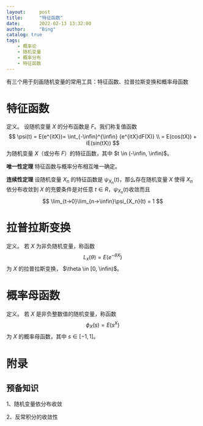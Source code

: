 ```yaml
---
layout:     post
title:      "特征函数"
date:       2022-02-13 13:32:00
author:     "Bing"
catalog: true
tags:
    - 概率论
    - 随机变量
    - 概率分布
    - 特征函数
---
```

有三个用于刻画随机变量的常用工具：特征函数、拉普拉斯变换和概率母函数

# 特征函数
定义。
设随机变量 $X$ 的分布函数是 $F$。我们称复值函数
$$
    \psi(t) = E(e^{itX})= \int_{-\infin}^{\infin} {e^{itX}dF(X)} \\
    = E(cos(tX)) + iE(sin(tX))
$$
为随机变量 $X$（或分布 $F$）的特征函数，其中 $t \in (-\infin, \infin)$。

**唯一性定理** 特征函数与概率分布相互唯一确定。

**连续性定理** 设随机变量 $X_n$ 的特征函数是 $\psi_{X_n}(t)$，那么存在随机变量 $X$ 使得 $X_n$ 依分布收敛到 $X$ 的充要条件是对任意 $t \in R$，$\psi_{X_n}(t)$收敛而且
$$
    \lim_{t->0}\lim_{n->\infin}\psi_{X_n}(t) = 1
$$

# 拉普拉斯变换
定义。
若 $X$ 为非负随机变量，称函数
$$
    L_x(\theta) = E(e^{-\theta X})
$$
为 $X$ 的拉普拉斯变换， $\theta \in [0, \infin)$。

# 概率母函数
定义。
若 $X$ 是非负整数值的随机变量，称函数
$$
    \phi_X(s) = E(s^X)
$$
为 $X$ 的概率母函数，其中 $s \in [-1, 1]$。

# 附录
## 预备知识
1、随机变量依分布收敛

2、反常积分的收敛性